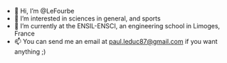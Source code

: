 - 👋 Hi, I’m @LeFourbe
- 👀 I’m interested in sciences in general, and sports
- 🌱 I’m currently at the ENSIL-ENSCI, an engineering school in Limoges, France
- 📫 You can send me an email at paul.leduc87@gmail.com if you want anything ;)

<!---
LeFourbe/LeFourbe is a ✨ special ✨ repository because its `README.md` (this file) appears on your GitHub profile.
You can click the Preview link to take a look at your changes.
--->

